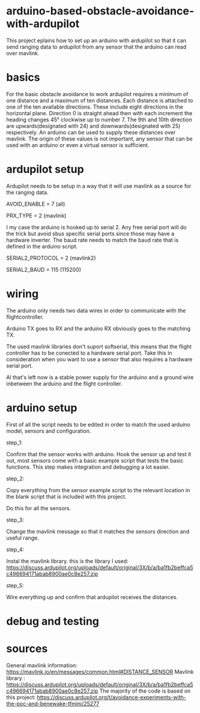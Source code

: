 # arduino-based-obstacle-avoidance-with-ardupilot

This project eplains how to set up an arduino with ardupilot so that it can send ranging data to ardupilot from any sensor that the arduino can read over mavlink.

# basics

For the basic obstacle avoidance to work ardupilot requires a minimum of one distance and a maximum of ten distances. Each distance is attached to one of the ten available directions. These include eight directions in the horizontal plane. Direction 0 is straight ahead then with each increment the heading changes 45° clockwise up to number 7. The 9th and 10th  direction are upwards(designated with 24) and downwards(designated with 25) respectively.
An arduino can be used to supply these distances over mavlink. The origin of these values is not important, any sensor that can be used with an arduino or even a virtual sensor is sufficient.

# ardupilot setup

Ardupilot needs to be setup in a way that it will use mavlink as a source for the ranging data.

AVOID_ENABLE = 7     (all)

PRX_TYPE = 2     (mavlink)

I my case the arduino is hooked up to serial 2. Any free serial port will do the trick but avoid sbus specific serial ports since those may have a hardware inverter.
The baud rate needs to match the baud rate that is defined in the arduino script.

SERIAL2_PROTOCOL = 2     (mavlink2) 

SERIAL2_BAUD = 115     (115200)

# wiring

The arduino only needs two data wires in order to communicate with the flightcontroller.

Arduino TX goes to RX and the arduino RX obviously goes to the matching TX.

The used mavlink libraries don't suport softserial, this means that the flight controller has to be conected to a hardware serial port. Take this in consideration when you want to use a sensor that also requires a hardware serial port.

Al that's left now is a stable power supply for the arduino and a ground wire inbetween the arduino and the flight controller.

# arduino setup

First of all the script needs to be edited in order to match the used arduino model, sensors and configuration. 

step_1:

Confirm that the sensor works with arduino. Hook the sensor up and test it out, most sensors come with a basic example script that tests the basic functions.
This step makes integration and debugging a lot easier.

step_2:

Copy everything from the sensor example script to the relevant location in the blank script that is included with this project.

Do this for all the sensors.

step_3:

Change the mavlink message so that it matches the sensors direction and useful range.

step_4:

Instal the mavlink library. this is the library I used: https://discuss.ardupilot.org/uploads/default/original/3X/b/a/ba1fb2beffca5c496694171abab8900ae0c8e257.zip

step_5:

Wire everything up and confirm that ardupilot receives the distances.

# debug and testing



# sources
General mavlink information: https://mavlink.io/en/messages/common.html#DISTANCE_SENSOR
Mavlink library : https://discuss.ardupilot.org/uploads/default/original/3X/b/a/ba1fb2beffca5c496694171abab8900ae0c8e257.zip
The majority of the code is based on this project: https://discuss.ardupilot.org/t/avoidance-experiments-with-the-poc-and-benewake-tfmini/25277
